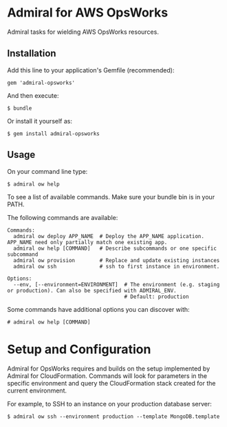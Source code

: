 # Admiral for AWS OpsWorks

Admiral tasks for wielding AWS OpsWorks resources.

## Installation

Add this line to your application's Gemfile (recommended):

    gem 'admiral-opsworks'

And then execute:

    $ bundle

Or install it yourself as:

    $ gem install admiral-opsworks

## Usage

On your command line type:

    $ admiral ow help

To see a list of available commands. Make sure your bundle bin is in your PATH.

The following commands are available:

```
Commands:
  admiral ow deploy APP_NAME  # Deploy the APP_NAME application. APP_NAME need only partially match one existing app.
  admiral ow help [COMMAND]   # Describe subcommands or one specific subcommand
  admiral ow provision        # Replace and update existing instances
  admiral ow ssh              # ssh to first instance in environment.

Options:
  --env, [--environment=ENVIRONMENT]  # The environment (e.g. staging or production). Can also be specified with ADMIRAL_ENV.
                                      # Default: production
```

Some commands have additional options you can discover with:

    # admiral ow help [COMMAND]

# Setup and Configuration

Admiral for OpsWorks requires and builds on the setup implemented by Admiral for CloudFormation. Commands will look for parameters in the specific environment and query the CloudFormation stack created for the current environment.

For example, to SSH to an instance on your production database server:

    $ admiral ow ssh --environment production --template MongoDB.template